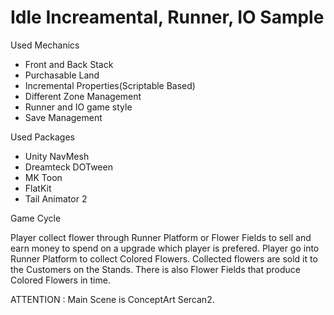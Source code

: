 # Idle Increamental, Runner, IO Sample 

Used Mechanics

- Front and Back Stack
- Purchasable Land
- Incremental Properties(Scriptable Based)
- Different Zone Management
- Runner and IO game style
- Save Management

Used Packages

- Unity NavMesh
- Dreamteck DOTween
- MK Toon
- FlatKit
- Tail Animator 2

Game Cycle

  Player collect flower through Runner Platform or Flower Fields to sell and earn money to spend on a upgrade which player is prefered. Player 
go into Runner Platform to collect Colored Flowers. Collected flowers are sold it to the Customers on the Stands. There is also Flower Fields 
that produce Colored Flowers in time. 

ATTENTION :  Main Scene is ConceptArt Sercan2.
  

